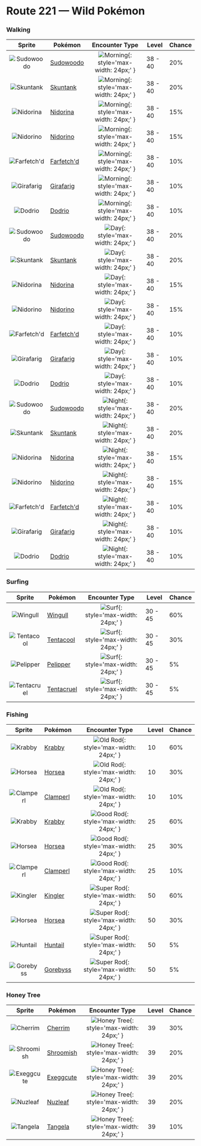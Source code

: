 # Route 221 — Wild Pokémon

### Walking

| Sprite | Pokémon | Encounter Type | Level | Chance |
|:------:|---------|:--------------:|-------|--------|
| ![Sudowoodo](../../assets/sprites/sudowoodo/front.gif "Sudowoodo: To avoid being attacked, it does nothing but mimic a tree. It hates water and flees from rain.") | [Sudowoodo](../../pokemon/sudowoodo.md/) | ![Morning](../../assets/encounter_types/morning.png "Morning"){: style='max-width: 24px;' } | 38 - 40 | 20% |
| ![Skuntank](../../assets/sprites/skuntank/front.gif "Skuntank: It attacks by spraying a horribly smelly fluid from the tip of its tail. Attacks from above confound it.") | [Skuntank](../../pokemon/skuntank.md/) | ![Morning](../../assets/encounter_types/morning.png "Morning"){: style='max-width: 24px;' } | 38 - 40 | 20% |
| ![Nidorina](../../assets/sprites/nidorina/front.gif "Nidorina: When it senses danger, it raises all the barbs on its body. These barbs grow slower than NIDORINO’s.") | [Nidorina](../../pokemon/nidorina.md/) | ![Morning](../../assets/encounter_types/morning.png "Morning"){: style='max-width: 24px;' } | 38 - 40 | 15% |
| ![Nidorino](../../assets/sprites/nidorino/front.gif "Nidorino: It has a violent disposition and stabs foes with its horn, which oozes poison upon impact.") | [Nidorino](../../pokemon/nidorino.md/) | ![Morning](../../assets/encounter_types/morning.png "Morning"){: style='max-width: 24px;' } | 38 - 40 | 15% |
| ![Farfetch'd](../../assets/sprites/farfetchd/front.gif "Farfetch'd: It can’t live without the stalk it holds. That’s why it defends the stalk from attackers with its life.") | [Farfetch'd](../../pokemon/farfetchd.md/) | ![Morning](../../assets/encounter_types/morning.png "Morning"){: style='max-width: 24px;' } | 38 - 40 | 10% |
| ![Girafarig](../../assets/sprites/girafarig/front.gif "Girafarig: The head on its tail contains a small brain. It can instinctively fight even while facing backward.") | [Girafarig](../../pokemon/girafarig.md/) | ![Morning](../../assets/encounter_types/morning.png "Morning"){: style='max-width: 24px;' } | 38 - 40 | 10% |
| ![Dodrio](../../assets/sprites/dodrio/front.gif "Dodrio: When DODUO evolves into this odd breed, one of its heads splits into two. It runs at nearly 40 mph.") | [Dodrio](../../pokemon/dodrio.md/) | ![Morning](../../assets/encounter_types/morning.png "Morning"){: style='max-width: 24px;' } | 38 - 40 | 10% |
| ![Sudowoodo](../../assets/sprites/sudowoodo/front.gif "Sudowoodo: To avoid being attacked, it does nothing but mimic a tree. It hates water and flees from rain.") | [Sudowoodo](../../pokemon/sudowoodo.md/) | ![Day](../../assets/encounter_types/day.png "Day"){: style='max-width: 24px;' } | 38 - 40 | 20% |
| ![Skuntank](../../assets/sprites/skuntank/front.gif "Skuntank: It attacks by spraying a horribly smelly fluid from the tip of its tail. Attacks from above confound it.") | [Skuntank](../../pokemon/skuntank.md/) | ![Day](../../assets/encounter_types/day.png "Day"){: style='max-width: 24px;' } | 38 - 40 | 20% |
| ![Nidorina](../../assets/sprites/nidorina/front.gif "Nidorina: When it senses danger, it raises all the barbs on its body. These barbs grow slower than NIDORINO’s.") | [Nidorina](../../pokemon/nidorina.md/) | ![Day](../../assets/encounter_types/day.png "Day"){: style='max-width: 24px;' } | 38 - 40 | 15% |
| ![Nidorino](../../assets/sprites/nidorino/front.gif "Nidorino: It has a violent disposition and stabs foes with its horn, which oozes poison upon impact.") | [Nidorino](../../pokemon/nidorino.md/) | ![Day](../../assets/encounter_types/day.png "Day"){: style='max-width: 24px;' } | 38 - 40 | 15% |
| ![Farfetch'd](../../assets/sprites/farfetchd/front.gif "Farfetch'd: It can’t live without the stalk it holds. That’s why it defends the stalk from attackers with its life.") | [Farfetch'd](../../pokemon/farfetchd.md/) | ![Day](../../assets/encounter_types/day.png "Day"){: style='max-width: 24px;' } | 38 - 40 | 10% |
| ![Girafarig](../../assets/sprites/girafarig/front.gif "Girafarig: The head on its tail contains a small brain. It can instinctively fight even while facing backward.") | [Girafarig](../../pokemon/girafarig.md/) | ![Day](../../assets/encounter_types/day.png "Day"){: style='max-width: 24px;' } | 38 - 40 | 10% |
| ![Dodrio](../../assets/sprites/dodrio/front.gif "Dodrio: When DODUO evolves into this odd breed, one of its heads splits into two. It runs at nearly 40 mph.") | [Dodrio](../../pokemon/dodrio.md/) | ![Day](../../assets/encounter_types/day.png "Day"){: style='max-width: 24px;' } | 38 - 40 | 10% |
| ![Sudowoodo](../../assets/sprites/sudowoodo/front.gif "Sudowoodo: To avoid being attacked, it does nothing but mimic a tree. It hates water and flees from rain.") | [Sudowoodo](../../pokemon/sudowoodo.md/) | ![Night](../../assets/encounter_types/night.png "Night"){: style='max-width: 24px;' } | 38 - 40 | 20% |
| ![Skuntank](../../assets/sprites/skuntank/front.gif "Skuntank: It attacks by spraying a horribly smelly fluid from the tip of its tail. Attacks from above confound it.") | [Skuntank](../../pokemon/skuntank.md/) | ![Night](../../assets/encounter_types/night.png "Night"){: style='max-width: 24px;' } | 38 - 40 | 20% |
| ![Nidorina](../../assets/sprites/nidorina/front.gif "Nidorina: When it senses danger, it raises all the barbs on its body. These barbs grow slower than NIDORINO’s.") | [Nidorina](../../pokemon/nidorina.md/) | ![Night](../../assets/encounter_types/night.png "Night"){: style='max-width: 24px;' } | 38 - 40 | 15% |
| ![Nidorino](../../assets/sprites/nidorino/front.gif "Nidorino: It has a violent disposition and stabs foes with its horn, which oozes poison upon impact.") | [Nidorino](../../pokemon/nidorino.md/) | ![Night](../../assets/encounter_types/night.png "Night"){: style='max-width: 24px;' } | 38 - 40 | 15% |
| ![Farfetch'd](../../assets/sprites/farfetchd/front.gif "Farfetch'd: It can’t live without the stalk it holds. That’s why it defends the stalk from attackers with its life.") | [Farfetch'd](../../pokemon/farfetchd.md/) | ![Night](../../assets/encounter_types/night.png "Night"){: style='max-width: 24px;' } | 38 - 40 | 10% |
| ![Girafarig](../../assets/sprites/girafarig/front.gif "Girafarig: The head on its tail contains a small brain. It can instinctively fight even while facing backward.") | [Girafarig](../../pokemon/girafarig.md/) | ![Night](../../assets/encounter_types/night.png "Night"){: style='max-width: 24px;' } | 38 - 40 | 10% |
| ![Dodrio](../../assets/sprites/dodrio/front.gif "Dodrio: When DODUO evolves into this odd breed, one of its heads splits into two. It runs at nearly 40 mph.") | [Dodrio](../../pokemon/dodrio.md/) | ![Night](../../assets/encounter_types/night.png "Night"){: style='max-width: 24px;' } | 38 - 40 | 10% |

### Surfing

| Sprite | Pokémon | Encounter Type | Level | Chance |
|:------:|---------|:--------------:|-------|--------|
| ![Wingull](../../assets/sprites/wingull/front.gif "Wingull: It soars high in the sky, riding on updrafts like a glider. It carries food tucked in its bill.") | [Wingull](../../pokemon/wingull.md/) | ![Surf](../../assets/encounter_types/surf.png "Surf"){: style='max-width: 24px;' } | 30 - 45 | 60% |
| ![Tentacool](../../assets/sprites/tentacool/front.gif "Tentacool: Because its body is almost entirely composed of water, it shrivels up if it is washed ashore.") | [Tentacool](../../pokemon/tentacool.md/) | ![Surf](../../assets/encounter_types/surf.png "Surf"){: style='max-width: 24px;' } | 30 - 45 | 30% |
| ![Pelipper](../../assets/sprites/pelipper/front.gif "Pelipper: It is a messenger of the skies, carrying small Pokémon and eggs to safety in its bill.") | [Pelipper](../../pokemon/pelipper.md/) | ![Surf](../../assets/encounter_types/surf.png "Surf"){: style='max-width: 24px;' } | 30 - 45 | 5% |
| ![Tentacruel](../../assets/sprites/tentacruel/front.gif "Tentacruel: It extends its 80 tentacles to form an encircling poisonous net that is difficult to escape.") | [Tentacruel](../../pokemon/tentacruel.md/) | ![Surf](../../assets/encounter_types/surf.png "Surf"){: style='max-width: 24px;' } | 30 - 45 | 5% |

### Fishing

| Sprite | Pokémon | Encounter Type | Level | Chance |
|:------:|---------|:--------------:|-------|--------|
| ![Krabby](../../assets/sprites/krabby/front.gif "Krabby: It lives in burrows dug on sandy beaches. Its pincers fully grow back if they are broken in battle.") | [Krabby](../../pokemon/krabby.md/) | ![Old Rod](../../assets/encounter_types/old_rod.png "Old Rod"){: style='max-width: 24px;' } | 10 | 60% |
| ![Horsea](../../assets/sprites/horsea/front.gif "Horsea: It makes its nest in the shade of corals. If it senses danger, it spits murky ink and flees.") | [Horsea](../../pokemon/horsea.md/) | ![Old Rod](../../assets/encounter_types/old_rod.png "Old Rod"){: style='max-width: 24px;' } | 10 | 30% |
| ![Clamperl](../../assets/sprites/clamperl/front.gif "Clamperl: It makes a single pearl during its lifetime. The pearl is said to amplify psychic power.") | [Clamperl](../../pokemon/clamperl.md/) | ![Old Rod](../../assets/encounter_types/old_rod.png "Old Rod"){: style='max-width: 24px;' } | 10 | 10% |
| ![Krabby](../../assets/sprites/krabby/front.gif "Krabby: It lives in burrows dug on sandy beaches. Its pincers fully grow back if they are broken in battle.") | [Krabby](../../pokemon/krabby.md/) | ![Good Rod](../../assets/encounter_types/good_rod.png "Good Rod"){: style='max-width: 24px;' } | 25 | 60% |
| ![Horsea](../../assets/sprites/horsea/front.gif "Horsea: It makes its nest in the shade of corals. If it senses danger, it spits murky ink and flees.") | [Horsea](../../pokemon/horsea.md/) | ![Good Rod](../../assets/encounter_types/good_rod.png "Good Rod"){: style='max-width: 24px;' } | 25 | 30% |
| ![Clamperl](../../assets/sprites/clamperl/front.gif "Clamperl: It makes a single pearl during its lifetime. The pearl is said to amplify psychic power.") | [Clamperl](../../pokemon/clamperl.md/) | ![Good Rod](../../assets/encounter_types/good_rod.png "Good Rod"){: style='max-width: 24px;' } | 25 | 10% |
| ![Kingler](../../assets/sprites/kingler/front.gif "Kingler: The larger pincer has 10,000- horsepower strength. However, it is so heavy, it is difficult to aim.") | [Kingler](../../pokemon/kingler.md/) | ![Super Rod](../../assets/encounter_types/super_rod.png "Super Rod"){: style='max-width: 24px;' } | 50 | 60% |
| ![Horsea](../../assets/sprites/horsea/front.gif "Horsea: It makes its nest in the shade of corals. If it senses danger, it spits murky ink and flees.") | [Horsea](../../pokemon/horsea.md/) | ![Super Rod](../../assets/encounter_types/super_rod.png "Super Rod"){: style='max-width: 24px;' } | 50 | 30% |
| ![Huntail](../../assets/sprites/huntail/front.gif "Huntail: It lives deep in the sea. With a tail shaped like a small fish, it attracts unsuspecting prey.") | [Huntail](../../pokemon/huntail.md/) | ![Super Rod](../../assets/encounter_types/super_rod.png "Super Rod"){: style='max-width: 24px;' } | 50 | 5% |
| ![Gorebyss](../../assets/sprites/gorebyss/front.gif "Gorebyss: It lives at the bottom of the sea. In the springtime, its pink body turns more vivid for some reason.") | [Gorebyss](../../pokemon/gorebyss.md/) | ![Super Rod](../../assets/encounter_types/super_rod.png "Super Rod"){: style='max-width: 24px;' } | 50 | 5% |

### Honey Tree

| Sprite | Pokémon | Encounter Type | Level | Chance |
|:------:|---------|:--------------:|-------|--------|
| ![Cherrim](../../assets/sprites/cherrim/front.gif "Cherrim: If it senses strong sunlight, it opens its folded petals to absorb the sun’s rays with its whole body.") | [Cherrim](../../pokemon/cherrim.md/) | ![Honey Tree](../../assets/encounter_types/honey_tree.png "Honey Tree"){: style='max-width: 24px;' } | 39 | 30% |
| ![Shroomish](../../assets/sprites/shroomish/front.gif "Shroomish: It spouts poison spores from the top of its head. These spores cause pain all over if inhaled.") | [Shroomish](../../pokemon/shroomish.md/) | ![Honey Tree](../../assets/encounter_types/honey_tree.png "Honey Tree"){: style='max-width: 24px;' } | 39 | 20% |
| ![Exeggcute](../../assets/sprites/exeggcute/front.gif "Exeggcute: Its six eggs converse using telepathy. They can quickly gather if they become separated.") | [Exeggcute](../../pokemon/exeggcute.md/) | ![Honey Tree](../../assets/encounter_types/honey_tree.png "Honey Tree"){: style='max-width: 24px;' } | 39 | 20% |
| ![Nuzleaf](../../assets/sprites/nuzleaf/front.gif "Nuzleaf: The sound of its grass flute makes its listeners uneasy. It lives deep in forests.") | [Nuzleaf](../../pokemon/nuzleaf.md/) | ![Honey Tree](../../assets/encounter_types/honey_tree.png "Honey Tree"){: style='max-width: 24px;' } | 39 | 20% |
| ![Tangela](../../assets/sprites/tangela/front.gif "Tangela: The blue vines shrouding its body are covered in a growth of fine hair. It is known to be ticklish.") | [Tangela](../../pokemon/tangela.md/) | ![Honey Tree](../../assets/encounter_types/honey_tree.png "Honey Tree"){: style='max-width: 24px;' } | 39 | 10% |

